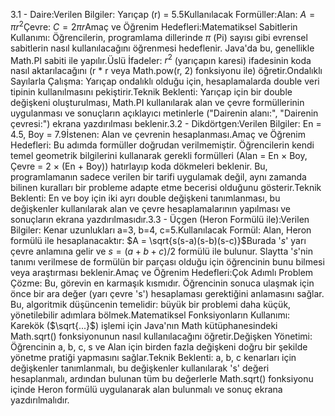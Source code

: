 3.1 - Daire:Verilen Bilgiler: Yarıçap (r) = 5.5Kullanılacak Formüller:Alan: $A = \pi r^2$Çevre: $C = 2\pi r$Amaç ve Öğrenim Hedefleri:Matematiksel Sabitlerin Kullanımı: Öğrencilerin, programlama dillerinde $\pi$ (Pi) sayısı gibi evrensel sabitlerin nasıl kullanılacağını öğrenmesi hedeflenir. Java'da bu, genellikle Math.PI sabiti ile yapılır.Üslü İfadeler: $r^2$ (yarıçapın karesi) ifadesinin koda nasıl aktarılacağını (r * r veya Math.pow(r, 2) fonksiyonu ile) öğretir.Ondalıklı Sayılarla Çalışma: Yarıçap ondalıklı olduğu için, hesaplamalarda double veri tipinin kullanılmasını pekiştirir.Teknik Beklenti: Yarıçap için bir double değişkeni oluşturulması, Math.PI kullanılarak alan ve çevre formüllerinin uygulanması ve sonuçların açıklayıcı metinlerle ("Dairenin alanı:", "Dairenin çevresi:") ekrana yazdırılması beklenir.3.2 - Dikdörtgen:Verilen Bilgiler: En = 4.5, Boy = 7.9İstenen: Alan ve çevrenin hesaplanması.Amaç ve Öğrenim Hedefleri: Bu adımda formüller doğrudan verilmemiştir. Öğrencilerin kendi temel geometrik bilgilerini kullanarak gerekli formülleri (Alan = En × Boy, Çevre = 2 × (En + Boy)) hatırlayıp koda dökmeleri beklenir. Bu, programlamanın sadece verilen bir tarifi uygulamak değil, aynı zamanda bilinen kuralları bir probleme adapte etme becerisi olduğunu gösterir.Teknik Beklenti: En ve boy için iki ayrı double değişkeni tanımlanması, bu değişkenler kullanılarak alan ve çevre hesaplamalarının yapılması ve sonuçların ekrana yazdırılmasıdır.3.3 - Üçgen (Heron Formülü ile):Verilen Bilgiler: Kenar uzunlukları a=3, b=4, c=5.Kullanılacak Formül: Alan, Heron formülü ile hesaplanacaktır: $A = \sqrt{s(s-a)(s-b)(s-c)}$Burada '$s$' yarı çevre anlamına gelir ve $s = (a+b+c)/2$ formülü ile bulunur. Slaytta '$s$'nin tanımı verilmese de formülün bir parçası olduğu için öğrencinin bunu bilmesi veya araştırması beklenir.Amaç ve Öğrenim Hedefleri:Çok Adımlı Problem Çözme: Bu, görevin en karmaşık kısmıdır. Öğrencinin sonuca ulaşmak için önce bir ara değer (yarı çevre 's') hesaplaması gerektiğini anlamasını sağlar. Bu, algoritmik düşüncenin temelidir: büyük bir problemi daha küçük, yönetilebilir adımlara bölmek.Matematiksel Fonksiyonların Kullanımı: Karekök ($\sqrt{...}$) işlemi için Java'nın Math kütüphanesindeki Math.sqrt() fonksiyonunun nasıl kullanılacağını öğretir.Değişken Yönetimi: Öğrencinin a, b, c, s ve Alan için birden fazla değişkeni doğru bir şekilde yönetme pratiği yapmasını sağlar.Teknik Beklenti: a, b, c kenarları için değişkenler tanımlanmalı, bu değişkenler kullanılarak 's' değeri hesaplanmalı, ardından bulunan tüm bu değerlerle Math.sqrt() fonksiyonu içinde Heron formülü uygulanarak alan bulunmalı ve sonuç ekrana yazdırılmalıdır.